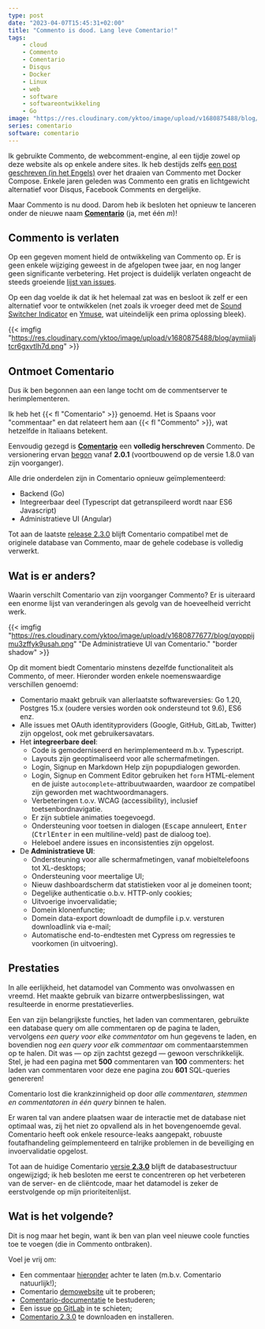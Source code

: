 ```yaml
---
type: post
date: "2023-04-07T15:45:31+02:00"
title: "Commento is dood. Lang leve Comentario!"
tags:
    - cloud
    - Commento
    - Comentario
    - Disqus
    - Docker
    - Linux
    - web
    - software
    - softwareontwikkeling
    - Go
image: "https://res.cloudinary.com/yktoo/image/upload/v1680875488/blog/aymiialjtcr6gxvtlh7d.png"
series: comentario
software: comentario
---
```


Ik gebruikte Commento, de webcomment-engine, al een tijdje zowel op deze website als op enkele andere sites. Ik heb destijds zelfs [een post geschreven (in het Engels)](en;0350) over het draaien van Commento met Docker Compose. Enkele jaren geleden was Commento een gratis en lichtgewicht alternatief voor Disqus, Facebook Comments en dergelijke.

Maar Commento is nu dood. Darom heb ik besloten het opnieuw te lanceren onder de nieuwe naam **[Comentario](https://comentario.app/)** (ja, met één *m*)!

<!--more-->

## Commento is verlaten

Op een gegeven moment hield de ontwikkeling van Commento op. Er is geen enkele wijziging geweest in de afgelopen twee jaar, en nog langer geen significante verbetering. Het project is duidelijk verlaten ongeacht de steeds groeiende [lijst van issues](https://gitlab.com/commento/commento/-/issues).

Op een dag voelde ik dat ik het helemaal zat was en besloot ik zelf er een alternatief voor te ontwikkelen (net zoals ik vroeger deed met de [Sound Switcher Indicator](en;/software/sound-switcher-indicator) en [Ymuse](/software/ymuse), wat uiteindelijk een prima oplossing bleek).

{{< imgfig "https://res.cloudinary.com/yktoo/image/upload/v1680875488/blog/aymiialjtcr6gxvtlh7d.png" >}}

## Ontmoet Comentario

Dus ik ben begonnen aan een lange tocht om de commentserver te herimplementeren.

Ik heb het {{< fl "Comentario" >}} genoemd. Het is Spaans voor "commentaar" en dat relateert hem aan {{< fl "Commento" >}}, wat hetzelfde in Italiaans betekent.

Eenvoudig gezegd is **[Comentario](https://comentario.app/)** een **volledig herschreven** Commento. De versionering ervan [begon](https://gitlab.com/comentario/comentario/-/releases) vanaf **2.0.1** (voortbouwend op de versie 1.8.0 van zijn voorganger).

Alle drie onderdelen zijn in Comentario opnieuw geïmplementeerd:

* Backend (Go)
* Integreerbaar deel (Typescript dat getranspileerd wordt naar ES6 Javascript)
* Administratieve UI (Angular)

Tot aan de laatste [release 2.3.0](https://gitlab.com/comentario/comentario/-/releases/v2.3.0) blijft Comentario compatibel met de originele database van Commento, maar de gehele codebase is volledig verwerkt.

## Wat is er anders?

Waarin verschilt Comentario van zijn voorganger Commento? Er is uiteraard een enorme lijst van veranderingen als gevolg van de hoeveelheid verricht werk.

{{< imgfig "https://res.cloudinary.com/yktoo/image/upload/v1680877677/blog/qyoppijmu3zffyk9usah.png" "De Administratieve UI van Comentario." "border shadow" >}}

Op dit moment biedt Comentario minstens dezelfde functionaliteit als Commento, of meer. Hieronder worden enkele noemenswaardige verschillen genoemd:

* Comentario maakt gebruik van allerlaatste softwareversies: Go 1.20, Postgres 15.x (oudere versies worden ook ondersteund tot 9.6), ES6 enz.
* Alle issues met OAuth identityproviders (Google, GitHub, GitLab, Twitter) zijn opgelost, ook met gebruikersavatars.
* Het **integreerbare deel**:
    * Code is gemoderniseerd en herimplementeerd m.b.v. Typescript.
    * Layouts zijn geoptimaliseerd voor alle schermafmetingen.
    * Login, Signup en Markdown Help zijn popupdialogen geworden.
    * Login, Signup en Comment Editor gebruiken het `form` HTML-element en de juiste `autocomplete`-attribuutwaarden, waardoor ze compatibel zijn geworden met wachtwoordmanagers.
    * Verbeteringen t.o.v. WCAG (accessibility), inclusief toetsenbordnavigatie.
    * Er zijn subtiele animaties toegevoegd.
    * Ondersteuning voor toetsen in dialogen (<kbd>Escape</kbd> annuleert, <kbd>Enter</kbd> (<kbd>Ctrl</kbd><kbd>Enter</kbd> in een multiline-veld) past de dialoog toe).
    * Heleboel andere issues en inconsistenties zijn opgelost.
* De **Administratieve UI**:
    * Ondersteuning voor alle schermafmetingen, vanaf mobieltelefoons tot XL-desktops;
    * Ondersteuning voor meertalige UI;
    * Nieuw dashboardscherm dat statistieken voor al je domeinen toont;
    * Degelijke authenticatie o.b.v. HTTP-only cookies;
    * Uitvoerige invoervalidatie;
    * Domein klonenfunctie;
    * Domein data-export downloadt de dumpfile i.p.v. versturen downloadlink via e-mail;
  * Automatische end-to-endtesten met Cypress om regressies te voorkomen (in uitvoering).

## Prestaties

In alle eerlijkheid, het datamodel van Commento was onvolwassen en vreemd. Het maakte gebruik van bizarre ontwerpbeslissingen, wat resulteerde in enorme prestatieverlies.

Een van zijn belangrijkste functies, het laden van commentaren, gebruikte een database query om alle commentaren op de pagina te laden, vervolgens *een query voor elke commentator* om hun gegevens te laden, en bovendien nog *een query voor elk commentaar* om commentaarstemmen op te halen. Dit was — op zijn zachtst gezegd — gewoon verschrikkelijk. Stel, je had een pagina met **500** commentaren van **100** commenters: het laden van commentaren voor deze ene pagina zou **601** SQL-queries genereren!

Comentario lost die krankzinnigheid op door *alle commentaren, stemmen en commentatoren in één query* binnen te halen.

Er waren tal van andere plaatsen waar de interactie met de database niet optimaal was, zij het niet zo opvallend als in het bovengenoemde geval. Comentario heeft ook enkele resource-leaks aangepakt, robuuste foutafhandeling geïmplementeerd en talrijke problemen in de beveiliging en invoervalidatie opgelost.

Tot aan de huidige Comentario [versie **2.3.0**](https://gitlab.com/comentario/comentario/-/releases/v2.3.0) blijft de databasestructuur ongewijzigd; ik heb besloten me eerst te concentreren op het verbeteren van de server- en de cliëntcode, maar het datamodel is zeker de eerstvolgende op mijn prioriteitenlijst.

## Wat is het volgende?

Dit is nog maar het begin, want ik ben van plan veel nieuwe coole functies toe te voegen (die in Commento ontbraken).

Voel je vrij om:

* Een commentaar [hieronder](#blog-post-comments) achter te laten (m.b.v. Comentario natuurlijk!);
* Comentario [demowebsite](https://demo.comentario.app/) uit te proberen;
* [Comentario-documentatie](https://docs.comentario.app/) te bestuderen;
* Een issue [op GitLab](https://gitlab.com/comentario/comentario) in te schieten;
* [Comentario 2.3.0](https://gitlab.com/comentario/comentario/-/releases/v2.3.0) te downloaden en installeren.
